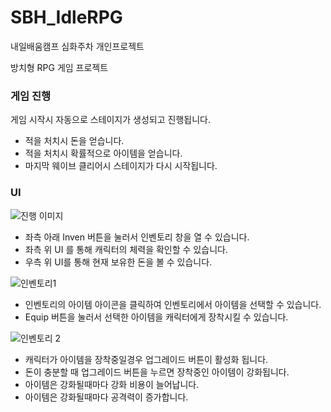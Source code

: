 # SBH_IdleRPG
 내일배움캠프 심화주차 개인프로젝트

 방치형 RPG 게임 프로젝트

### 게임 진행
게임 시작시 자동으로 스테이지가 생성되고 진행됩니다.

- 적을 처치시 돈을 얻습니다.
- 적을 처치시 확률적으로 아이템을 얻습니다.
- 마지막 웨이브 클리어시 스테이지가 다시 시작됩니다.

### UI

![진행 이미지](https://laced-rutabaga-712.notion.site/image/https%3A%2F%2Fprod-files-secure.s3.us-west-2.amazonaws.com%2Ff3d7f86c-cdab-4d84-9092-b767f79f7186%2Fcb7e60fe-ba29-412d-9539-65a9ca4683a9%2F%25EC%258A%25A4%25ED%2581%25AC%25EB%25A6%25B0%25EC%2583%25B7(1203).png?table=block&id=13d43507-6cd3-80a0-9a22-f8c8dba11d8d&spaceId=f3d7f86c-cdab-4d84-9092-b767f79f7186&width=1360&userId=&cache=v2)

- 좌측 아래 Inven 버튼을 눌러서 인벤토리 창을 열 수 있습니다.
- 좌측 위 UI 를 통해 캐릭터의 체력을 확인할 수 있습니다.
- 우측 위 UI를 통해 현재 보유한 돈을 볼 수 있습니다.

![인벤토리1](https://laced-rutabaga-712.notion.site/image/https%3A%2F%2Fprod-files-secure.s3.us-west-2.amazonaws.com%2Ff3d7f86c-cdab-4d84-9092-b767f79f7186%2Ff7acc6a1-6408-4e06-9846-71356b4dad2d%2F%25EC%258A%25A4%25ED%2581%25AC%25EB%25A6%25B0%25EC%2583%25B7(1207).png?table=block&id=13d43507-6cd3-8024-afc1-dce2e74ee60e&spaceId=f3d7f86c-cdab-4d84-9092-b767f79f7186&width=1360&userId=&cache=v2)

- 인벤토리의 아이템 아이콘을 클릭하여 인벤토리에서 아이템을 선택할 수 있습니다.
- Equip 버튼을 눌러서 선택한 아이템을 캐릭터에게 장착시킬 수 있습니다.

![인벤토리 2](https://laced-rutabaga-712.notion.site/image/https%3A%2F%2Fprod-files-secure.s3.us-west-2.amazonaws.com%2Ff3d7f86c-cdab-4d84-9092-b767f79f7186%2F1440b044-129c-4090-b157-ed4e771668be%2F%25EC%258A%25A4%25ED%2581%25AC%25EB%25A6%25B0%25EC%2583%25B7(1206).png?table=block&id=13d43507-6cd3-8046-8352-cd64586809f1&spaceId=f3d7f86c-cdab-4d84-9092-b767f79f7186&width=1360&userId=&cache=v2)

- 캐릭터가 아이템을 장착중일경우 업그레이드 버튼이 활성화 됩니다.
- 돈이 충분할 때 업그레이드 버튼을 누르면 장착중인 아이템이 강화됩니다.
- 아이템은 강화될때마다 강화 비용이 늘어납니다.
- 아이템은 강화될때마다 공격력이 증가합니다.
